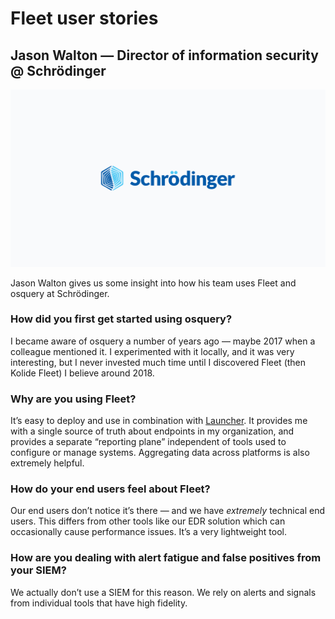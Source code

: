 # Fleet user stories

## Jason Walton — Director of information security @ Schrödinger

![Four speech bubbles and four stars emanating from the Fleet logo](../website/assets/images/articles/fleet-user-stories-schrodinger-cover-800x450@2x.png)

Jason Walton gives us some insight into how his team uses Fleet and osquery at Schrödinger.

### How did you first get started using osquery?

I became aware of osquery a number of years ago — maybe 2017 when a colleague mentioned it. I experimented with it locally, and it was very interesting, but I never invested much time until I discovered Fleet (then Kolide Fleet) I believe around 2018.

### Why are you using Fleet?

It’s easy to deploy and use in combination with [Launcher](https://github.com/kolide/launcher). It provides me with a single source of truth about endpoints in my organization, and provides a separate “reporting plane” independent of tools used to configure or manage systems. Aggregating data across platforms is also extremely helpful.

### How do your end users feel about Fleet?

Our end users don’t notice it’s there — and we have *extremely* technical end users. This differs from other tools like our EDR solution which can occasionally cause performance issues. It’s a very lightweight tool.

### How are you dealing with alert fatigue and false positives from your SIEM?

We actually don’t use a SIEM for this reason. We rely on alerts and signals from individual tools that have high fidelity.

<meta name="category" value="success stories">
<meta name="authorGitHubUsername" value="mike-j-thomas">
<meta name="authorFullName" value="Mike Thomas">
<meta name="publishedOn" value="2021-09-10">
<meta name="articleTitle" value="Fleet user stories — Schrödinger">
<meta name="articleImageUrl" value="../website/assets/images/articles/fleet-user-stories-schrodinger-cover-800x450@2x.png">